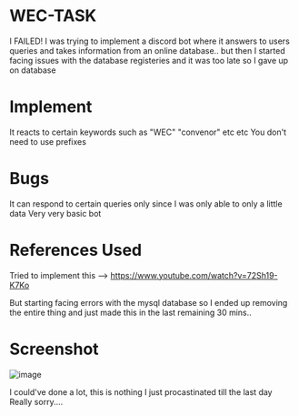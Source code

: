 # WEC-TASK
I FAILED!
I was trying to implement a discord bot where it answers to users queries and takes information from an online database..
but then I started facing issues with the database registeries and it was too late so I gave up on database

# Implement
It reacts to certain keywords such as "WEC" "convenor" etc etc
You don't need to use prefixes


# Bugs
It can respond to certain queries only since I was only able to only a little data
Very very basic bot

# References Used
Tried to implement this --> https://www.youtube.com/watch?v=72Sh19-K7Ko

But starting facing errors with the mysql database so I ended up removing the entire thing
and just made this in the last remaining 30 mins..

# Screenshot

![image](https://github.com/8manHikigaya/WEC-TASK/assets/70861383/24f36e4f-c10b-45ec-a9a4-dd85a01860f7)




I could've done a lot, this is nothing I just procastinated till the last day
Really sorry....
